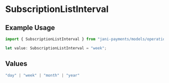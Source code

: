 # SubscriptionListInterval

## Example Usage

```typescript
import { SubscriptionListInterval } from "jani-payments/models/operations";

let value: SubscriptionListInterval = "week";
```

## Values

```typescript
"day" | "week" | "month" | "year"
```